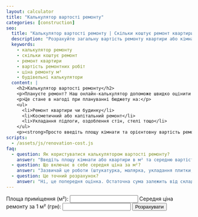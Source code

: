 ```yaml
---
layout: calculator
title: "Калькулятор вартості ремонту"
categories: [construction]
seo:
  title: "Калькулятор вартості ремонту | Скільки коштує ремонт квартири?"
  description: "Розрахуйте загальну вартість ремонту квартири або кімнати онлайн — врахуйте площу та середню ціну ремонту за м²."
  keywords:
    - калькулятор ремонту
    - скільки коштує ремонт
    - ремонт квартири
    - вартість ремонтних робіт
    - ціна ремонту м²
    - будівельні калькулятори
  content: |
    <h2>Калькулятор вартості ремонту</h2>
    <p>Плануєте ремонт? Наш онлайн-калькулятор допоможе швидко оцінити <strong>загальну вартість ремонту</strong> приміщення на основі його площі та середньої ціни за м².</p>
    <p>Це стане в нагоді при плануванні бюджету на:</p>
    <ul>
      <li>Ремонт квартири чи будинку</li>
      <li>Косметичний або капітальний ремонт</li>
      <li>Укладання підлоги, оздоблення стін, стелі тощо</li>
    </ul>
    <p><strong>Просто введіть площу кімнати та орієнтовну вартість ремонту за квадратний метр — калькулятор миттєво покаже результат.</strong></p>
scripts:
  - /assets/js/renovation-cost.js
faq:
  - question: Як користуватися калькулятором вартості ремонту?
    answer: "Введіть площу кімнати або квартири в м² та середню вартість ремонту за м² — результатом буде орієнтовна загальна сума."
  - question: Що включає в себе середня ціна за м²?
    answer: "Зазвичай це роботи (штукатурка, малярка, укладання плитки, підлоги тощо) + будівельні матеріали. Залежно від регіону та якості ціна може коливатись від 3000 до 10000 грн/м²."
  - question: Це точний розрахунок?
    answer: "Ні, це попередня оцінка. Остаточна сума залежить від складності робіт, вибору матеріалів та тарифів майстрів."
---
```


<form id="renovation-cost-form" autocomplete="off">
  <label>
    Площа приміщення (м²):
    <input type="number" id="renovation-area" min="0" step="any" required>
  </label>
  <label>
    Середня ціна ремонту за 1 м² (грн):
    <input type="number" id="renovation-price" min="0" step="any" required>
  </label>
  <button type="submit">Розрахувати</button>
</form>
<div id="renovation-cost-result" class="result"></div>
